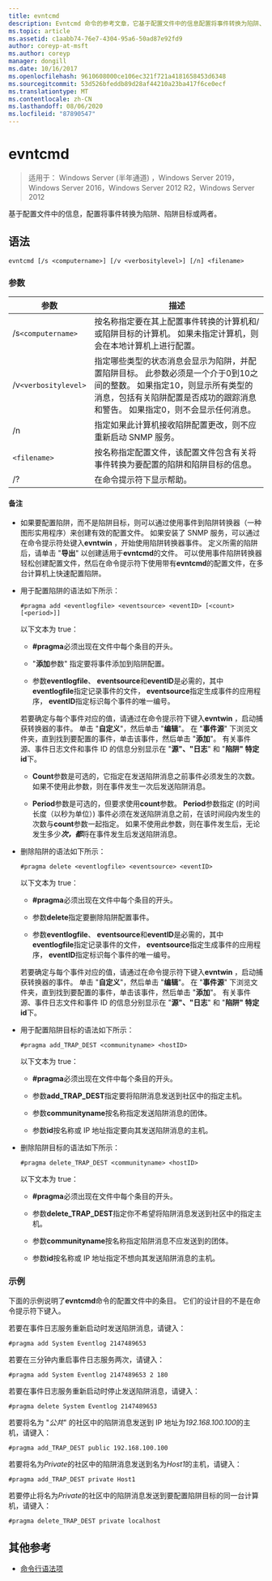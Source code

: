 ```yaml
---
title: evntcmd
description: Evntcmd 命令的参考文章，它基于配置文件中的信息配置将事件转换为陷阱、陷阱目标或两者。
ms.topic: article
ms.assetid: c1aabb74-76e7-4304-95a6-50ad87e92fd9
author: coreyp-at-msft
ms.author: coreyp
manager: dongill
ms.date: 10/16/2017
ms.openlocfilehash: 9610608000ce106ec321f721a4181658453d6348
ms.sourcegitcommit: 53d526bfeddb89d28af44210a23ba417f6ce0ecf
ms.translationtype: MT
ms.contentlocale: zh-CN
ms.lasthandoff: 08/06/2020
ms.locfileid: "87890547"
---
```

# <a name="evntcmd"></a>evntcmd

> 适用于： Windows Server (半年通道) ，Windows Server 2019，Windows Server 2016，Windows Server 2012 R2，Windows Server 2012

基于配置文件中的信息，配置将事件转换为陷阱、陷阱目标或两者。

## <a name="syntax"></a>语法

```
evntcmd [/s <computername>] [/v <verbositylevel>] [/n] <filename>
```

### <a name="parameters"></a>参数

| 参数 | 描述 |
| --------- | ----------- |
| /s`<computername>` | 按名称指定要在其上配置事件转换的计算机和/或陷阱目标的计算机。 如果未指定计算机，则会在本地计算机上进行配置。 |
| /v`<verbositylevel>` | 指定哪些类型的状态消息会显示为陷阱，并配置陷阱目标。 此参数必须是一个介于0到10之间的整数。 如果指定10，则显示所有类型的消息，包括有关陷阱配置是否成功的跟踪消息和警告。 如果指定0，则不会显示任何消息。 |
| /n | 指定如果此计算机接收陷阱配置更改，则不应重新启动 SNMP 服务。 |
| `<filename>` | 按名称指定配置文件，该配置文件包含有关将事件转换为要配置的陷阱和陷阱目标的信息。 |
| /? | 在命令提示符下显示帮助。 |

#### <a name="remarks"></a>备注

- 如果要配置陷阱，而不是陷阱目标，则可以通过使用事件到陷阱转换器（一种图形实用程序）来创建有效的配置文件。 如果安装了 SNMP 服务，可以通过在命令提示符处键入**evntwin** ，开始使用陷阱转换器事件。 定义所需的陷阱后，请单击 "**导出**" 以创建适用于**evntcmd**的文件。 可以使用事件陷阱转换器轻松创建配置文件，然后在命令提示符下使用带有**evntcmd**的配置文件，在多台计算机上快速配置陷阱。

- 用于配置陷阱的语法如下所示：

  ```
  #pragma add <eventlogfile> <eventsource> <eventID> [<count> [<period>]]
  ```

  以下文本为 true：

    - **#pragma**必须出现在文件中每个条目的开头。

    - "**添加**参数" 指定要将事件添加到陷阱配置。

    - 参数**eventlogfile**、 **eventsource**和**eventID**是必需的，其中**eventlogfile**指定记录事件的文件， **eventsource**指定生成事件的应用程序， **eventID**指定标识每个事件的唯一编号。

    若要确定与每个事件对应的值，请通过在命令提示符下键入**evntwin** ，启动捕获转换器的事件。 单击 "**自定义**"，然后单击 "**编辑**"。 在 "**事件源**" 下浏览文件夹，直到找到要配置的事件，单击该事件，然后单击 "**添加**"。 有关事件源、事件日志文件和事件 ID 的信息分别显示在 "**源"、"日志**" 和 "**陷阱" 特定 id**下。

    - **Count**参数是可选的，它指定在发送陷阱消息之前事件必须发生的次数。 如果不使用此参数，则在事件发生一次后发送陷阱消息。

    - **Period**参数是可选的，但要求使用**count**参数。 **Period**参数指定 (的时间长度（以秒为单位）) 事件必须在发送陷阱消息之前，在该时间段内发生的次数与**count**参数一起指定。 如果不使用此参数，则在事件发生后，无论发生多少***次，都***将在事件发生后发送陷阱消息。

- 删除陷阱的语法如下所示：

  ```
  #pragma delete <eventlogfile> <eventsource> <eventID>
  ```

  以下文本为 true：

    - **#pragma**必须出现在文件中每个条目的开头。

    - 参数**delete**指定要删除陷阱配置事件。

    - 参数**eventlogfile**、 **eventsource**和**eventID**是必需的，其中**eventlogfile**指定记录事件的文件， **eventsource**指定生成事件的应用程序， **eventID**指定标识每个事件的唯一编号。

    若要确定与每个事件对应的值，请通过在命令提示符下键入**evntwin** ，启动捕获转换器的事件。 单击 "**自定义**"，然后单击 "**编辑**"。 在 "**事件源**" 下浏览文件夹，直到找到要配置的事件，单击该事件，然后单击 "**添加**"。 有关事件源、事件日志文件和事件 ID 的信息分别显示在 "**源"、"日志**" 和 "**陷阱" 特定 id**下。

- 用于配置陷阱目标的语法如下所示：

  ```
  #pragma add_TRAP_DEST <communityname> <hostID>
  ```

  以下文本为 true：

    - **#pragma**必须出现在文件中每个条目的开头。

    - 参数**add_TRAP_DEST**指定要将陷阱消息发送到社区中的指定主机。

    - 参数**communityname**按名称指定发送陷阱消息的团体。

    - 参数**id**按名称或 IP 地址指定要向其发送陷阱消息的主机。

- 删除陷阱目标的语法如下所示：

  ```
  #pragma delete_TRAP_DEST <communityname> <hostID>
  ```

  以下文本为 true：

    - **#pragma**必须出现在文件中每个条目的开头。

    - 参数**delete_TRAP_DEST**指定你不希望将陷阱消息发送到社区中的指定主机。

    - 参数**communityname**按名称指定陷阱消息不应发送到的团体。

    - 参数**id**按名称或 IP 地址指定不想向其发送陷阱消息的主机。

### <a name="examples"></a>示例

下面的示例说明了**evntcmd**命令的配置文件中的条目。 它们的设计目的不是在命令提示符下键入。

若要在事件日志服务重新启动时发送陷阱消息，请键入：

```
#pragma add System Eventlog 2147489653
```

若要在三分钟内重启事件日志服务两次，请键入：

```
#pragma add System Eventlog 2147489653 2 180
```

若要在事件日志服务重新启动时停止发送陷阱消息，请键入：

```
#pragma delete System Eventlog 2147489653
```

若要将名为 "*公共*" 的社区中的陷阱消息发送到 IP 地址为*192.168.100.100*的主机，请键入：

```
#pragma add_TRAP_DEST public 192.168.100.100
```

若要将名为*Private*的社区中的陷阱消息发送到名为*Host1*的主机，请键入：

```
#pragma add_TRAP_DEST private Host1
```

若要停止将名为*Private*的社区中的陷阱消息发送到要配置陷阱目标的同一台计算机，请键入：

```
#pragma delete_TRAP_DEST private localhost
```

## <a name="additional-references"></a>其他参考

- [命令行语法项](command-line-syntax-key.md)
